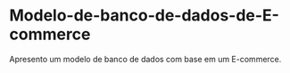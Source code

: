 # Modelo-de-banco-de-dados-de-E-commerce
Apresento um modelo de banco de dados com base em um E-commerce.
